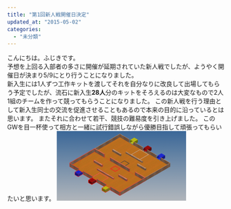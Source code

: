 ```yaml
---
title: "第1回新人戦開催日決定"
updated_at: "2015-05-02"
categories: 
  - "未分類"
---
```


こんにちは。ふじきです。  
予想を上回る入部者の多さに開催が延期されていた新人戦でしたが、ようやく開催日が決まり5/9にとり行うことになりました。  
新入生には1人ずつ工作キットを渡してそれを自分なりに改良して出場してもらう予定でしたが、流石に新入生**28人**分のキットをそろえるのは大変なもので2人1組のチームを作って競ってもらうことになりました。 この新人戦を行う理由として新入生同士の交流を促進させることもあるので本来の目的に沿っているとは思います。 またそれに合わせて若干、競技の難易度を引き上げました。 このGWを目一杯使って相方と一緒に試行錯誤しながら優勝目指して頑張ってもらいたいと思います。 [![field2](images/field2-300x161.png)](http://www.fortefibre.net/blog/wp-content/uploads/2015/05/field2.png)
